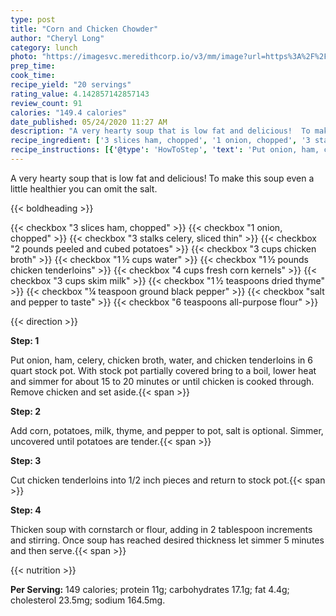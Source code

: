 ```yaml
---
type: post
title: "Corn and Chicken Chowder"
author: "Cheryl Long"
category: lunch
photo: "https://imagesvc.meredithcorp.io/v3/mm/image?url=https%3A%2F%2Fimages.media-allrecipes.com%2Fuserphotos%2F4262098.jpg"
prep_time: 
cook_time: 
recipe_yield: "20 servings"
rating_value: 4.142857142857143
review_count: 91
calories: "149.4 calories"
date_published: 05/24/2020 11:27 AM
description: "A very hearty soup that is low fat and delicious!  To make this soup even a little healthier you can omit the salt."
recipe_ingredient: ['3 slices ham, chopped', '1 onion, chopped', '3 stalks celery, sliced thin', '2 pounds peeled and cubed potatoes', '3 cups chicken broth', '1\u2009½ cups water', '1\u2009½ pounds chicken tenderloins', '4 cups fresh corn kernels', '3 cups skim milk', '1\u2009½ teaspoons dried thyme', '¼ teaspoon ground black pepper', 'salt and pepper to taste', '6 teaspoons all-purpose flour']
recipe_instructions: [{'@type': 'HowToStep', 'text': 'Put onion, ham, celery, chicken broth, water, and chicken tenderloins in 6 quart stock pot.  With stock pot partially covered  bring to a boil, lower heat and simmer for about 15 to 20 minutes or until chicken is cooked through.  Remove chicken and set aside.\n'}, {'@type': 'HowToStep', 'text': 'Add corn, potatoes, milk, thyme, and pepper to pot, salt is optional.  Simmer, uncovered until potatoes are tender.\n'}, {'@type': 'HowToStep', 'text': 'Cut chicken tenderloins into 1/2 inch pieces and return to stock pot.\n'}, {'@type': 'HowToStep', 'text': 'Thicken soup with cornstarch or flour, adding in 2 tablespoon increments and stirring.  Once soup has reached desired thickness let simmer 5 minutes and then serve.\n'}]
---
```


A very hearty soup that is low fat and delicious!  To make this soup even a little healthier you can omit the salt. 

{{< boldheading >}}

{{< checkbox "3 slices ham, chopped" >}}
{{< checkbox "1  onion, chopped" >}}
{{< checkbox "3 stalks celery, sliced thin" >}}
{{< checkbox "2 pounds peeled and cubed potatoes" >}}
{{< checkbox "3 cups chicken broth" >}}
{{< checkbox "1 ½ cups water" >}}
{{< checkbox "1 ½ pounds chicken tenderloins" >}}
{{< checkbox "4 cups fresh corn kernels" >}}
{{< checkbox "3 cups skim milk" >}}
{{< checkbox "1 ½ teaspoons dried thyme" >}}
{{< checkbox "¼ teaspoon ground black pepper" >}}
{{< checkbox "salt and pepper to taste" >}}
{{< checkbox "6 teaspoons all-purpose flour" >}}


{{< direction >}}

**Step: 1**

Put onion, ham, celery, chicken broth, water, and chicken tenderloins in 6 quart stock pot.  With stock pot partially covered  bring to a boil, lower heat and simmer for about 15 to 20 minutes or until chicken is cooked through.  Remove chicken and set aside.{{< span >}}

**Step: 2**

Add corn, potatoes, milk, thyme, and pepper to pot, salt is optional.  Simmer, uncovered until potatoes are tender.{{< span >}}

**Step: 3**

Cut chicken tenderloins into 1/2 inch pieces and return to stock pot.{{< span >}}

**Step: 4**

Thicken soup with cornstarch or flour, adding in 2 tablespoon increments and stirring.  Once soup has reached desired thickness let simmer 5 minutes and then serve.{{< span >}}

{{< nutrition >}}

**Per Serving:** 149 calories; protein 11g; carbohydrates 17.1g; fat 4.4g; cholesterol 23.5mg; sodium 164.5mg.